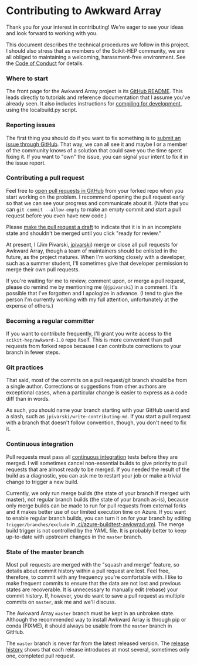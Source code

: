 # Contributing to Awkward Array

Thank you for your interest in contributing! We're eager to see your ideas and look forward to working with you.

This document describes the technical procedures we follow in this project. I should also stress that as members of the Scikit-HEP community, we are all obliged to maintaining a welcoming, harassment-free environment. See the [Code of Conduct](https://scikit-hep.org/code-of-conduct) for details.

### Where to start

The front page for the Awkward Array project is its [GitHub README](https://github.com/scikit-hep/awkward-1.0#readme). This leads directly to tutorials and reference documentation that I assume you've already seen. It also includes instructions for [compiling for development](https://github.com/scikit-hep/awkward-1.0#installation-for-developers), using the localbuild.py script.

### Reporting issues

The first thing you should do if you want to fix something is to [submit an issue through GitHub](https://github.com/scikit-hep/awkward-1.0/issues). That way, we can all see it and maybe I or a member of the community knows of a solution that could save you the time spent fixing it. If you want to "own" the issue, you can signal your intent to fix it in the issue report.

### Contributing a pull request

Feel free to [open pull requests in GitHub](https://github.com/scikit-hep/awkward-1.0/pulls) from your forked repo when you start working on the problem. I recommend opening the pull request early so that we can see your progress and communicate about it. (Note that you can `git commit --allow-empty` to make an empty commit and start a pull request before you even have new code.)

Please [make the pull request a draft](https://github.blog/2019-02-14-introducing-draft-pull-requests/) to indicate that it is in an incomplete state and shouldn't be merged until you click "ready for review."

At present, I (Jim Pivarski, [jpivarski](https://github.com/jpivarski)) merge or close all pull requests for Awkward Array, though a team of maintainers should be enlisted in the future, as the project matures. When I'm working closely with a developer, such as a summer student, I'll sometimes give that developer permission to merge their own pull requests.

If you're waiting for me to review, comment upon, or merge a pull request, please do remind me by mentioning me (`@jpivarski`) in a comment. It's possible that I've forgotten and I apologize in advance. (I tend to give the person I'm currently working with my full attention, unfortunately at the expense of others.)

### Becoming a regular committer

If you want to contribute frequently, I'll grant you write access to the `scikit-hep/awkward-1.0` repo itself. This is more convenient than pull requests from forked repos because I can contribute corrections to your branch in fewer steps.

### Git practices

That said, most of the commits on a pull request/git branch should be from a single author. Corrections or suggestions from other authors are exceptional cases, when a particular change is easier to express as a code diff than in words.

As such, you should name your branch starting with your GitHub userid and a slash, such as `jpivarski/write-contributing-md`. If you start a pull request with a branch that doesn't follow convention, though, you don't need to fix it.

### Continuous integration

Pull requests must pass all [continuous integration](https://dev.azure.com/jpivarski/Scikit-HEP/_build?definitionId=3&_a=summary) tests before they are merged. I will sometimes cancel non-essential builds to give priority to pull requests that are almost ready to be merged. If you needed the result of the build as a diagnostic, you can ask me to restart your job or make a trivial change to trigger a new build.

Currently, we only run merge builds (the state of your branch if merged with master), not regular branch builds (the state of your branch as-is), because only merge builds can be made to run for pull requests from external forks and it makes better use of our limited execution time on Azure. If you want to enable regular branch builds, you can turn it on for your branch by editing `trigger/branches/exclude` in [.ci/azure-buildtest-awkwrad.yml](https://github.com/scikit-hep/awkward-1.0/blob/9b6fca3f6e6456860ae40979171f762e0045ce7c/.ci/azure-buildtest-awkward.yml#L1-L5). The merge build trigger is not controlled by the YAML file. It is probably better to keep up-to-date with upstream changes in the `master` branch.

### State of the master branch

Most pull requests are merged with the "squash and merge" feature, so details about commit history within a pull request are lost. Feel free, therefore, to commit with any frequency you're comfortable with. I like to make frequent commits to ensure that the data are not lost and previous states are recoverable. It is unnecessary to manually edit (rebase) your commit history. If, however, you do want to save a pull request as multiple commits on `master`, ask me and we'll discuss.

The Awkward Array `master` branch must be kept in an unbroken state. Although the recommended way to install Awkward Array is through pip or conda (FIXME), it should always be usable from the `master` branch in GitHub. 

The `master` branch is never far from the latest released version. The [release history](https://awkward-array.readthedocs.io/en/latest/_auto/changelog.html) shows that each release introduces at most several, sometimes only one, completed pull request.
